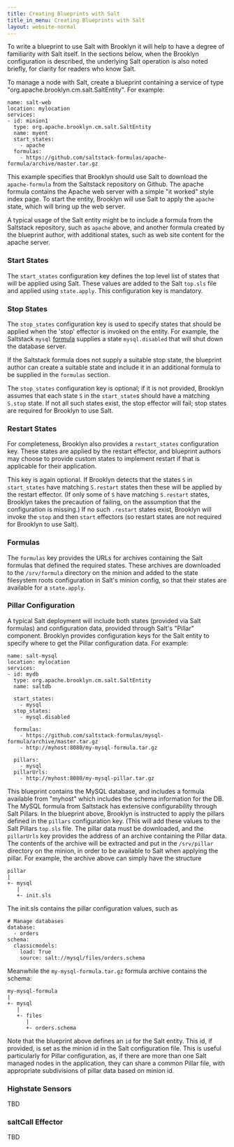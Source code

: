 ```yaml
---
title: Creating Blueprints with Salt
title_in_menu: Creating Blueprints with Salt
layout: website-normal
---
```


To write a blueprint to use Salt with Brooklyn it will help to have a degree of familiarity with Salt itself. In the 
sections below, when the Brooklyn configuration is described, the underlying Salt operation is also noted briefly, for 
clarity for readers who know Salt.

To manage a node with Salt, create a blueprint containing a service of type "org.apache.brooklyn.cm.salt.SaltEntity". 
For example:

    name: salt-web
    location: mylocation
    services:
    - id: minion1
      type: org.apache.brooklyn.cm.salt.SaltEntity
      name: myent
      start_states:
        - apache
      formulas:
        - https://github.com/saltstack-formulas/apache-formula/archive/master.tar.gz
    
This example specifies that Brooklyn should use Salt to download the `apache-formula` from the Saltstack repository on
Github. The apache formula contains the Apache web server with a simple "it worked" style index page. To start the 
entity, Brooklyn will use Salt to apply the `apache` state, which will bring up the web server.

A typical usage of the Salt entity might be to include a formula from the Saltstack repository, such as `apache` above,
and another formula created by the blueprint author, with additional states, such as web site content for the apache 
server.

### Start States

The `start_states` configuration key defines the top level list of states that will be applied using Salt.  These values
are added to the Salt `top.sls` file and applied using `state.apply`.  This configuration key is mandatory.

### Stop States

The `stop_states` configuration key is used to specify states that should be applied when the 'stop' effector
is invoked on the entity.  For example, the Saltstack `mysql` [formula](https://github.com/saltstack-formulas/mysql-formula)
supplies a state `mysql.disabled` that will shut down the database server.

If the Saltstack formula does not supply a suitable stop state, the blueprint author can create a suitable state and
include it in an additional formula to be supplied in the `formulas` section. 

The `stop_states` configuration key is optional; if it is not provided, Brooklyn assumes that each state `S` in the 
`start_state`s should have a matching `S.stop` state.  If not all such states exist, the stop effector will fail; stop
states are required for Brooklyn to use Salt.

### Restart States

For completeness, Brooklyn also provides a `restart_states` configuration key. These states are applied by the restart
effector, and blueprint authors may choose to provide custom states to implement restart if that is applicable for their
application. 

This key is again optional.  If Brooklyn detects that the states `S` in `start_states` have matching `S.restart` states
then these will be applied by the restart effector.  (If only some of `S` have matching `S.restart` states, Brooklyn
takes the precaution of failing, on the assumption that the configuration is missing.)   If no such `.restart` states
exist, Brooklyn will invoke the `stop` and then `start` effectors (so restart states are not required for Brooklyn to
use Salt).

### Formulas

The `formulas` key provides the URLs for archives containing the Salt formulas that defined the required states. These
archives are downloaded to the `/srv/formula` directory on the minion and added to the state filesystem roots 
configuration in Salt's minion config, so that their states are available for a `state.apply`.

### Pillar Configuration

A typical Salt deployment will include both states (provided via Salt formulas) and configuration data, provided through 
Salt's "Pillar" component.  Brooklyn provides configuration keys for the Salt entity to specify where to get the Pillar
configuration data.  For example:

    name: salt-mysql
    location: mylocation
    services:
    - id: mydb
      type: org.apache.brooklyn.cm.salt.SaltEntity
      name: saltdb
    
      start_states:
        - mysql
      stop_states: 
        - mysql.disabled
    
      formulas:
        - https://github.com/saltstack-formulas/mysql-formula/archive/master.tar.gz
        - http://myhost:8080/my-mysql-formula.tar.gz
    
      pillars: 
        - mysql
      pillarUrls:
        - http://myhost:8080/my-mysql-pillar.tar.gz


This blueprint contains the MySQL database, and includes a formula available from "myhost" which includes the schema
information for the DB. The MySQL formula from Saltstack has extensive configurability through Salt Pillars. In the 
blueprint above, Brooklyn is instructed to apply the pillars defined in the `pillars` configuration key.  (This will 
add these values to the Salt Pillars `top.sls` file.  The pillar data must be downloaded, and the `pillarUrls` key
provides the address of an archive containing the Pillar data.  The contents of the archive will be extracted and put
in the `/srv/pillar` directory on the minion, in order to be available to Salt when applying the pillar. For example,
the archive above can simply have the structure

    pillar
    |
    +- mysql
       |
       +- init.sls

The init.sls contains the pillar configuration values, such as 

    # Manage databases
    database:
      - orders
    schema:
      classicmodels:
        load: True
        source: salt://mysql/files/orders.schema

Meanwhile the `my-mysql-formula.tar.gz` formula archive contains the schema:

    my-mysql-formula
    |
    +- mysql
       |
       +- files
          |
          +- orders.schema

Note that the blueprint above defines an `id` for the Salt entity.  This id, if provided, is set as the minion id in
the Salt configuration file.  This is useful particularly for Pillar configuration, as, if there are more than one 
Salt managed nodes in the application, they can share a common Pillar file, with appropriate subdivisions of pillar 
data based on minion id.

### Highstate Sensors

TBD

### saltCall Effector

TBD

